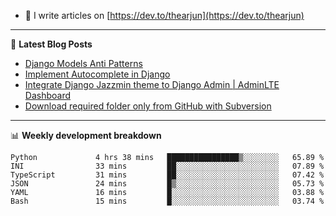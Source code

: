 <!-- ![My Profile Introduction Image](https://i.ibb.co/tLFZ15Q/gh.png) -->
- 📝 I write articles on [https://dev.to/thearjun](https://dev.to/thearjun)

-------

📕 **Latest Blog Posts**
<!-- BLOG-POST-LIST:START -->
- [Django Models Anti Patterns](https://dev.to/thearjun/django-models-anti-patterns-1ma1)
- [Implement Autocomplete in Django](https://dev.to/thearjun/implement-autocomplete-in-django-3h20)
- [Integrate Django Jazzmin theme to Django Admin | AdminLTE Dashboard](https://dev.to/thearjun/integrate-django-jazzmin-theme-to-django-admin-adminlte-dashboard-5aao)
- [Download required folder only from GitHub with Subversion](https://dev.to/thearjun/download-required-folder-only-from-github-with-subversion-2gpc)
<!-- BLOG-POST-LIST:END -->

-------

📊 **Weekly development breakdown**
<!--START_SECTION:waka-->

```text
Python             4 hrs 38 mins   ████████████████▒░░░░░░░░   65.89 %
INI                33 mins         ██░░░░░░░░░░░░░░░░░░░░░░░   07.89 %
TypeScript         31 mins         ██░░░░░░░░░░░░░░░░░░░░░░░   07.42 %
JSON               24 mins         █▒░░░░░░░░░░░░░░░░░░░░░░░   05.73 %
YAML               16 mins         █░░░░░░░░░░░░░░░░░░░░░░░░   03.88 %
Bash               15 mins         █░░░░░░░░░░░░░░░░░░░░░░░░   03.74 %
```

<!--END_SECTION:waka-->
<img src='https://profile-counter.glitch.me/thearjun/count.svg' width='0px'>
